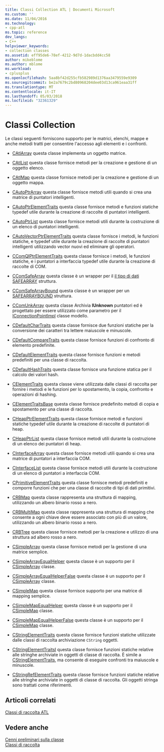 ```yaml
---
title: Classi Collection ATL | Documenti Microsoft
ms.custom: ''
ms.date: 11/04/2016
ms.technology:
- cpp-atl
ms.topic: reference
dev_langs:
- C++
helpviewer_keywords:
- collection classes
ms.assetid: eff95de6-78ef-4212-9d7d-1dacbdd4cc58
author: mikeblome
ms.author: mblome
ms.workload:
- cplusplus
ms.openlocfilehash: 5aa8bf42d255cfb582989d1376aa3479559e9309
ms.sourcegitcommit: be2a7679c2bd80968204dee03d13ca961eaa31ff
ms.translationtype: MT
ms.contentlocale: it-IT
ms.lasthandoff: 05/03/2018
ms.locfileid: "32361329"
---
```

# <a name="collection-classes"></a>Classi Collection
Le classi seguenti forniscono supporto per le matrici, elenchi, mappe e anche metodi tratti per consentire l'accesso agli elementi e i confronti.  
  
-   [CAtlArray](../atl/reference/catlarray-class.md) questa classe implementa un oggetto matrice.  
  
-   [CAtlList](../atl/reference/catllist-class.md) questa classe fornisce metodi per la creazione e gestione di un oggetto elenco.  
  
-   [CAtlMap](../atl/reference/catlmap-class.md) questa classe fornisce metodi per la creazione e gestione di un oggetto mappa.  
  
-   [CAutoPtrArray](../atl/reference/cautoptrarray-class.md) questa classe fornisce metodi utili quando si crea una matrice di puntatori intelligenti.  
  
-   [CAutoPtrElementTraits](../atl/reference/cautoptrelementtraits-class.md) questa classe fornisce metodi e funzioni statiche typedef utile durante la creazione di raccolte di puntatori intelligenti.  
  
-   [CAutoPtrList](../atl/reference/cautoptrlist-class.md) questa classe fornisce metodi utili durante la costruzione di un elenco di puntatori intelligenti.  
  
-   [CAutoVectorPtrElementTraits](../atl/reference/cautovectorptrelementtraits-class.md) questa classe fornisce i metodi, le funzioni statiche, e typedef utile durante la creazione di raccolte di puntatori intelligenti utilizzando vector nuovi ed eliminare gli operatori.  
  
-   [CComQIPtrElementTraits](../atl/reference/ccomqiptrelementtraits-class.md) questa classe fornisce i metodi, le funzioni statiche, e i puntatori a interfaccia typedef utile durante la creazione di raccolte di COM.  
  
-   [CComSafeArray](../atl/reference/ccomsafearray-class.md) questa classe è un wrapper per il [il tipo di dati SAFEARRAY](http://msdn.microsoft.com/en-us/9ec8025b-4763-4526-ab45-390c5d8b3b1e) struttura.  
  
-   [CComSafeArrayBound](../atl/reference/ccomsafearraybound-class.md) questa classe è un wrapper per un [SAFEARRAYBOUND](http://msdn.microsoft.com/en-us/303a9bdb-71d6-4f14-8747-84cf84936c6d) struttura.  
  
-   [CComUnkArray](../atl/reference/ccomunkarray-class.md) questa classe Archivia **IUnknown** puntatori ed è progettato per essere utilizzato come parametro per il [IConnectionPointImpl](../atl/reference/iconnectionpointimpl-class.md) classe modello.  
  
-   [CDefaultCharTraits](../atl/reference/cdefaultchartraits-class.md) questa classe fornisce due funzioni statiche per la conversione dei caratteri tra lettere maiuscole e minuscole.  
  
-   [CDefaultCompareTraits](../atl/reference/cdefaultcomparetraits-class.md) questa classe fornisce funzioni di confronto di elemento predefinite.  
  
-   [CDefaultElementTraits](../atl/reference/cdefaultelementtraits-class.md) questa classe fornisce funzioni e metodi predefiniti per una classe di raccolta.  
  
-   [CDefaultHashTraits](../atl/reference/cdefaulthashtraits-class.md) questa classe fornisce una funzione statica per il calcolo dei valori hash.  
  
-   [CElementTraits](../atl/reference/celementtraits-class.md) questa classe viene utilizzata dalle classi di raccolta per fornire i metodi e le funzioni per lo spostamento, la copia, confronto e operazioni di hashing.  
  
-   [CElementTraitsBase](../atl/reference/celementtraitsbase-class.md) questa classe fornisce predefinito metodi di copia e spostamento per una classe di raccolta.  
  
-   [CHeapPtrElementTraits](../atl/reference/cheapptrelementtraits-class.md) questa classe fornisce metodi e funzioni statiche typedef utile durante la creazione di raccolte di puntatori di heap.  
  
-   [CHeapPtrList](../atl/reference/cheapptrlist-class.md) questa classe fornisce metodi utili durante la costruzione di un elenco dei puntatori di heap.  
  
-   [CInterfaceArray](../atl/reference/cinterfacearray-class.md) questa classe fornisce metodi utili quando si crea una matrice di puntatori a interfaccia COM.  
  
-   [CInterfaceList](../atl/reference/cinterfacelist-class.md) questa classe fornisce metodi utili durante la costruzione di un elenco di puntatori a interfaccia COM.  
  
-   [CPrimitiveElementTraits](../atl/reference/cprimitiveelementtraits-class.md) questa classe fornisce metodi predefiniti e comporre funzioni che per una classe di raccolte di tipi di dati primitivi.  
  
-   [CRBMap](../atl/reference/crbmap-class.md) questa classe rappresenta una struttura di mapping, utilizzando un albero binario rosso a nero.  
  
-   [CRBMultiMap](../atl/reference/crbmultimap-class.md) questa classe rappresenta una struttura di mapping che consente a ogni chiave deve essere associato con più di un valore, utilizzando un albero binario rosso a nero.  
  
-   [CRBTree](../atl/reference/crbtree-class.md) questa classe fornisce metodi per la creazione e utilizzo di una struttura ad albero rosso a nero.  
  
-   [CSimpleArray](../atl/reference/csimplearray-class.md) questa classe fornisce metodi per la gestione di una matrice semplice.  
  
-   [CSimpleArrayEqualHelper](../atl/reference/csimplearrayequalhelper-class.md) questa classe è un supporto per il [CSimpleArray](../atl/reference/csimplearray-class.md) classe.  
  
-   [CSimpleArrayEqualHelperFalse](../atl/reference/csimplearrayequalhelperfalse-class.md) questa classe è un supporto per il [CSimpleArray](../atl/reference/csimplearray-class.md) classe.  
  
-   [CSimpleMap](../atl/reference/csimplemap-class.md) questa classe fornisce supporto per una matrice di mapping semplice.  
  
-   [CSimpleMapEqualHelper](../atl/reference/csimplemapequalhelper-class.md) questa classe è un supporto per il [CSimpleMap](../atl/reference/csimplemap-class.md) classe.  
  
-   [CSimpleMapEqualHelperFalse](../atl/reference/csimplemapequalhelperfalse-class.md) questa classe è un supporto per il [CSimpleMap](../atl/reference/csimplemap-class.md) classe.  
  
-   [CStringElementTraits](../atl/reference/cstringelementtraits-class.md) questa classe fornisce funzioni statiche utilizzate dalle classi di raccolta archiviazione `CString` oggetti.  
  
-   [CStringElementTraitsI](../atl/reference/cstringelementtraitsi-class.md) questa classe fornisce funzioni statiche relative alle stringhe archiviate in oggetti di classe di raccolta. È simile a [CStringElementTraits](../atl/reference/cstringelementtraits-class.md), ma consente di eseguire confronti tra maiuscole e minuscole.  
  
-   [CStringRefElementTraits](../atl/reference/cstringrefelementtraits-class.md) questa classe fornisce funzioni statiche relative alle stringhe archiviate in oggetti di classe di raccolta. Gli oggetti stringa sono trattati come riferimenti.  
  
## <a name="related-articles"></a>Articoli correlati  
 [Classi di raccolta ATL](../atl/atl-collection-classes.md)  
  
## <a name="see-also"></a>Vedere anche  
 [Cenni preliminari sulla classe](../atl/atl-class-overview.md)   
 [Classi di raccolta](../atl/atl-collection-classes.md)

